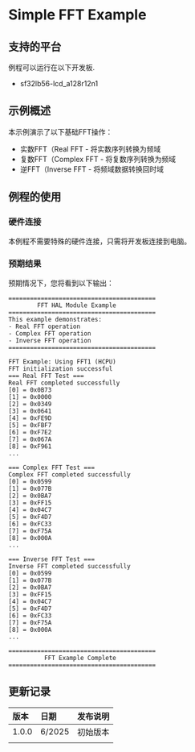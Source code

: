 # Simple FFT Example

## 支持的平台
例程可以运行在以下开发板.
- sf32lb56-lcd_a128r12n1

## 示例概述

本示例演示了以下基础FFT操作：
- 实数FFT（Real FFT - 将实数序列转换为频域
- 复数FFT（Complex FFT - 将复数序列转换为频域  
- 逆FFT（Inverse FFT - 将频域数据转换回时域

## 例程的使用

### 硬件连接
本例程不需要特殊的硬件连接，只需将开发板连接到电脑。

### 预期结果

预期情况下，您将看到以下输出：

```log
=========================================
        FFT HAL Module Example          
=========================================
This example demonstrates:
- Real FFT operation
- Complex FFT operation
- Inverse FFT operation
=========================================

FFT Example: Using FFT1 (HCPU)
FFT initialization successful
=== Real FFT Test ===
Real FFT completed successfully
[0] = 0x0B73
[1] = 0x0000
[2] = 0x0349
[3] = 0x0641
[4] = 0xFE9D
[5] = 0xFBF7
[6] = 0xF7E2
[7] = 0x067A
[8] = 0xF961
...

=== Complex FFT Test ===
Complex FFT completed successfully
[0] = 0x0599
[1] = 0x077B
[2] = 0x0BA7
[3] = 0xFF15
[4] = 0x04C7
[5] = 0xF4D7
[6] = 0xFC33
[7] = 0xF75A
[8] = 0x000A
...

=== Inverse FFT Test ===
Inverse FFT completed successfully
[0] = 0x0599
[1] = 0x077B
[2] = 0x0BA7
[3] = 0xFF15
[4] = 0x04C7
[5] = 0xF4D7
[6] = 0xFC33
[7] = 0xF75A
[8] = 0x000A
...

=========================================
          FFT Example Complete          
=========================================
```

## 更新记录
|版本  |日期    |发布说明 |
|:---  |:---    |:---    |
|1.0.0 |6/2025 |初始版本 |
|      |        |        |